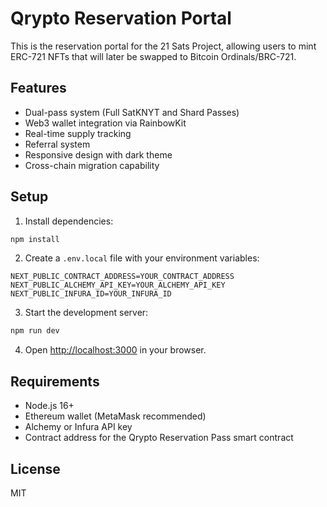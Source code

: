 # Qrypto Reservation Portal

This is the reservation portal for the 21 Sats Project, allowing users to mint ERC-721 NFTs that will later be swapped to Bitcoin Ordinals/BRC-721.

## Features

- Dual-pass system (Full SatKNYT and Shard Passes)
- Web3 wallet integration via RainbowKit
- Real-time supply tracking
- Referral system
- Responsive design with dark theme
- Cross-chain migration capability

## Setup

1. Install dependencies:
```bash
npm install
```

2. Create a `.env.local` file with your environment variables:
```
NEXT_PUBLIC_CONTRACT_ADDRESS=YOUR_CONTRACT_ADDRESS
NEXT_PUBLIC_ALCHEMY_API_KEY=YOUR_ALCHEMY_API_KEY
NEXT_PUBLIC_INFURA_ID=YOUR_INFURA_ID
```

3. Start the development server:
```bash
npm run dev
```

4. Open [http://localhost:3000](http://localhost:3000) in your browser.

## Requirements

- Node.js 16+
- Ethereum wallet (MetaMask recommended)
- Alchemy or Infura API key
- Contract address for the Qrypto Reservation Pass smart contract

## License

MIT
